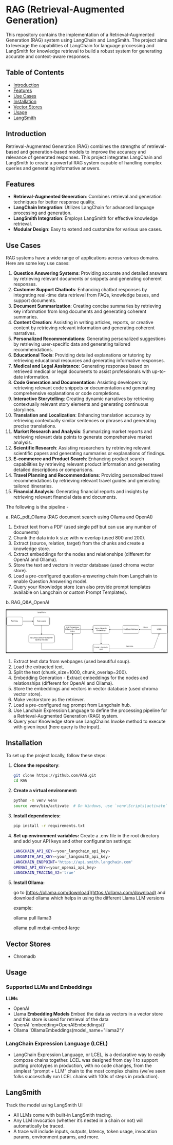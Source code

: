 # RAG (Retrieval-Augmented Generation)
This repository contains the implementation of a Retrieval-Augmented Generation (RAG) system using LangChain and LangSmith. The project aims to leverage the capabilities of LangChain for language processing and LangSmith for knowledge retrieval to build a robust system for generating accurate and context-aware responses.

## Table of Contents
- [Introduction](#introduction)
- [Features](#features)
- [Use Cases](#use-cases)
- [Installation](#installation)
- [Vector Stores](#VectorStores)
- [Usage](#usage)
- [LangSmith](#LangSmith)

## Introduction
Retrieval-Augmented Generation (RAG) combines the strengths of retrieval-based and generation-based models to improve the accuracy and relevance of generated responses. This project integrates LangChain and LangSmith to create a powerful RAG system capable of handling complex queries and generating informative answers.

## Features
- **Retrieval-Augmented Generation**: Combines retrieval and generation techniques for better response quality.
- **LangChain Integration**: Utilizes LangChain for advanced language processing and generation.
- **LangSmith Integration**: Employs LangSmith for effective knowledge retrieval.
- **Modular Design**: Easy to extend and customize for various use cases.

## Use Cases
RAG systems have a wide range of applications across various domains. Here are some key use cases:

1. **Question Answering Systems**: Providing accurate and detailed answers by retrieving relevant documents or snippets and generating coherent responses.
2. **Customer Support Chatbots**: Enhancing chatbot responses by integrating real-time data retrieval from FAQs, knowledge bases, and support documents.
3. **Document Summarization**: Creating concise summaries by retrieving key information from long documents and generating coherent summaries.
4. **Content Creation**: Assisting in writing articles, reports, or creative content by retrieving relevant information and generating coherent narratives.
5. **Personalized Recommendations**: Generating personalized suggestions by retrieving user-specific data and generating tailored recommendations.
6. **Educational Tools**: Providing detailed explanations or tutoring by retrieving educational resources and generating informative responses.
7. **Medical and Legal Assistance**: Generating responses based on retrieved medical or legal documents to assist professionals with up-to-date information.
8. **Code Generation and Documentation**: Assisting developers by retrieving relevant code snippets or documentation and generating comprehensive explanations or code completions.
9. **Interactive Storytelling**: Creating dynamic narratives by retrieving contextually relevant story elements and generating continuous storylines.
10. **Translation and Localization**: Enhancing translation accuracy by retrieving contextually similar sentences or phrases and generating precise translations.
11. **Market Research and Analysis**: Summarizing market reports and retrieving relevant data points to generate comprehensive market analysis.
12. **Scientific Research**: Assisting researchers by retrieving relevant scientific papers and generating summaries or explanations of findings.
13. **E-commerce and Product Search**: Enhancing product search capabilities by retrieving relevant product information and generating detailed descriptions or comparisons.
14. **Travel Planning and Recommendations**: Providing personalized travel recommendations by retrieving relevant travel guides and generating tailored itineraries.
15. **Financial Analysis**: Generating financial reports and insights by retrieving relevant financial data and documents.

The following is the pipeline -

a. RAG_pdf_Ollama (RAG document search using Ollama and OpenAI)
1. Extract text from a PDF (used single pdf but can use any number of documents)
2. Chunk the data into k size with w overlap (used 800 and 200).
3. Extract (source, relation, target) from the chunks and create a knowledge store.
4. Extract embeddings for the nodes and relationships (different for OpenAI and Ollama).
5. Store the text and vectors in vector database (used chroma vector store).
6. Load a pre-configured question-answering chain from Langchain to enable Question Answering model.
7. Query your Knowledge store (can also provide prompt templates available on Langchain or custom Prompt Templates).

b. RAG_Q&A_OpenAI 

![RAG Workflow](image.png)


1. Extract text data from webpages (used beautiful soup).
2. Load the extracted text.
3. Split the text (chunk_size=1000, chunk_overlap=200).
4. Embedding Generation - Extract embeddings for the nodes and relationships (different for OpenAI and Ollama).
5. Store the embeddings and vectors in vector database (used chroma vector store).
6. Make vectorstore as the retriever.
7. Load a pre-configured rag prompt from Langchain hub.
8. Use Lanchain Expression Language to define the processing pipeline for a Retrieval-Augmented Generation (RAG) system.
7. Query your Knowledge store use LangChains Invoke method to execute with given input (here query is the input).

## Installation

To set up the project locally, follow these steps:

1. **Clone the repository**:
   ```bash
   git clone https://github.com/RAG.git
   cd RAG
   
2. **Create a virtual environment:**
   ```bash
   python -m venv venv
   source venv/bin/activate  # On Windows, use `venv\Scripts\activate`

3. **Install dependencies:**
   ```bash
   pip install -r requirements.txt

4. **Set up environment variables:**
   Create a .env file in the root directory and add your API keys and other configuration settings:
   ```bash
   LANGCHAIN_API_KEY=<your_langchain_api_key>
   LANGSMITH_API_KEY=<your_langsmith_api_key>
   LANGCHAIN_ENDPOINT='https://api.smith.langchain.com'
   OPENAI_API_KEY=<your_openai_api_key>
   LANGCHAIN_TRACING_V2='true'

5. **Install Ollama:**

   go to [https://ollama.com/download](https://ollama.com/download) and download ollama which helps in using the different Llama LLM versions

   example:

   ollama pull llama3

   ollama pull mxbai-embed-large

## Vector Stores

- Chromadb


## Usage
### Supported LLMs and Embeddings
**LLMs**
- OpenAI
- Llama
**Embedding Models**
  Embed the data as vectors in a vector store and this store is used for retrieval of the data
- OpenAI 'embedding=OpenAIEmbeddings()'
- Ollama 'OllamaEmbeddings(model_name="llama2")'

### LangChain Expression Language (LCEL)
- LangChain Expression Language, or LCEL, is a declarative way to easily compose chains together. LCEL was designed from day 1 to support putting prototypes in production, with no code changes, from the simplest “prompt + LLM” chain to the most complex chains (we’ve seen folks successfully run LCEL chains with 100s of steps in production).

## LangSmith
Track the model using LangSmith UI

- All LLMs come with built-in LangSmith tracing.
- Any LLM invocation (whether it’s nested in a chain or not) will automatically be traced.
- A trace will include inputs, outputs, latency, token usage, invocation params, environment params, and more.



